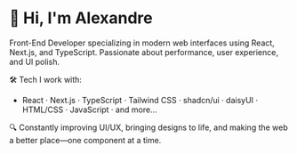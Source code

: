 # 👋 Hi, I'm Alexandre
Front-End Developer specializing in modern web interfaces using React, Next.js, and TypeScript. Passionate about performance, user experience, and UI polish.

🛠️ Tech I work with:
- React · Next.js · TypeScript · Tailwind CSS · shadcn/ui · daisyUI · HTML/CSS · JavaScript · and more...

🔍 Constantly improving UI/UX, bringing designs to life, and making the web a better place—one component at a time.
